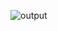 ![output](https://user-images.githubusercontent.com/83894491/236094750-11900537-e437-4daf-82b8-ded67c7e45ff.png)
